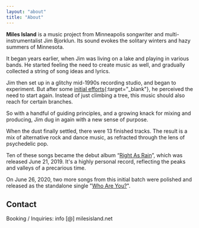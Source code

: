 ```yaml
---
layout: "about"
title: "About"
---
```


**Miles Island** is a music project from Minneapolis songwriter and
multi-instrumentalist Jim Bjorklun. Its sound evokes the solitary winters and
hazy summers of Minnesota.

It began years earlier, when Jim was living on a lake and playing in various
bands. He started feeling the need to create music as well, and gradually
collected a string of song ideas and lyrics.

Jim then set up in a glitchy mid-1990s recording studio, and began to
experiment. But after some
[initial efforts](https://store.jamesland.net/album/after-the-fact){:target="_blank"},
he perceived the need to start again. Instead of just climbing a tree, this
music should also reach for certain branches.

So with a handful of guiding principles, and a growing knack for mixing and
producing, Jim dug in again with a new sense of purpose.

When the dust finally settled, there were 13 finished tracks. The result is a
mix of alternative rock and dance music, as refracted through the lens of
psychedelic pop.

Ten of these songs became the debut album
“[Right As Rain](https://miles1sland.bandcamp.com/album/right-as-rain)”,
which was released June 21, 2019. It's a highly personal record, reflecting the
peaks and valleys of a precarious time.

On June 26, 2020, two more songs from this initial batch were polished and
released as the standalone single
"[Who Are You?](https://miles1sland.bandcamp.com/album/who-are-you-single)".

## Contact
Booking / Inquiries: info [@] milesisland.net

